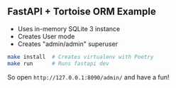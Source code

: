 ## FastAPI + Tortoise ORM Example

- Uses in-memory SQLite 3 instance
- Creates User mode
- Creates "admin/admin" superuser

```bash
make install  # Creates virtualenv with Poetry
make run      # Runs fastapi dev
```

So open `http://127.0.0.1:8090/admin/` and have a fun!